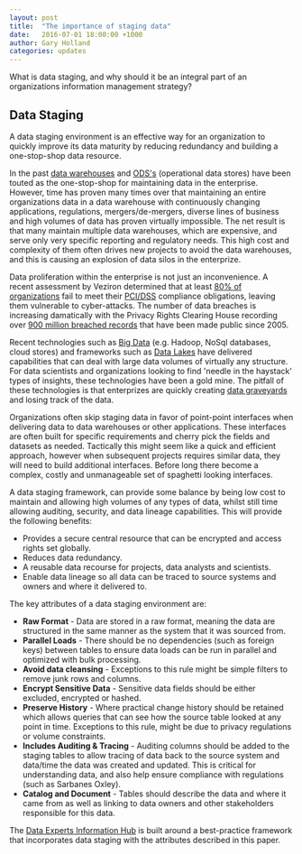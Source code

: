 ```yaml
---
layout: post
title:  "The importance of staging data"
date:   2016-07-01 18:00:00 +1000
author: Gary Holland
categories: updates
---
```


What is data staging, and why should it be an integral part of an organizations information management strategy?

Data Staging
---

A data staging environment is an effective way for an organization to quickly improve its data maturity by reducing redundancy and building a one-stop-shop data resource.  

In the past [data warehouses](https://en.wikipedia.org/wiki/Data_warehouse) and [ODS's](https://en.wikipedia.org/wiki/Operational_data_store) (operational data stores) have been touted as the one-stop-shop for maintaining data in the enterprise.  However, time has proven many times over that maintaining an entire organizations data in a data warehouse with continuously changing applications, regulations, mergers/de-mergers, diverse lines of business and high volumes of data has proven virtually impossible.  The net result is that many maintain multiple data warehouses, which are expensive, and serve only very specific reporting and regulatory needs.  This high cost and complexity of them often drives new projects to avoid the data warehouses, and this is causing an explosion of data silos in the enterprize.  

Data proliferation within the enterprise is not just an inconvenience.  A recent assessment by Veziron determined that at least [80% of organizations](http://news.verizonenterprise.com/2015/03/verizon-2015-pci-compliance-report/) fail to meet their [PCI/DSS](https://en.wikipedia.org/wiki/Payment_Card_Industry_Data_Security_Standard) compliance obligations, leaving them vulnerable to cyber-attacks.  The number of data breaches is increasing damatically with the Privacy Rights Clearing House recording over [900 million breached records](https://www.privacyrights.org/data-breach) that have been made public since 2005.

Recent technologies such as [Big Data](https://en.wikipedia.org/wiki/Big_data) (e.g. Hadoop, NoSql databases, cloud stores) and frameworks such as [Data Lakes](https://en.wikipedia.org/wiki/Data_lake) have delivered capabilities  that can deal with large data volumes of virtually any structure.  For data scientists and organizations looking to find 'needle in the haystack' types of insights, these technologies have been a gold mine.  The pitfall of these technologies is that enterprizes are quickly creating [data graveyards](http://www.pwc.com/us/en/technology-forecast/2014/cloud-computing/assets/pdf/pwc-technology-forecast-data-lakes.pdf) and losing track of the data.  

Organizations often skip staging data in favor of point-point interfaces when delivering data to data warehouses or other applications.  These interfaces are often built for specific requirements and cherry pick the fields and datasets as needed.  Tactically this might seem like a quick and efficient approach, however when subsequent projects requires similar data, they will need to build additional interfaces.  Before  long there become a complex, costly and unmanageable set of spaghetti looking interfaces.  


A data staging framework, can provide some balance by being low cost to maintain and allowing high volumes of any types of data, whilst still time allowing auditing, security, and data lineage capabilities.  This will provide the following benefits:

* Provides a secure central resource that can be encrypted and access rights set globally.
* Reduces data redundancy.
* A reusable data recourse for projects, data analysts and scientists. 
* Enable data lineage so all data can be traced to source systems and owners and where it delivered to.

The key attributes of a data staging environment are:

* **Raw Format** - Data are stored in a raw format, meaning the data are structured in the same manner as the system that it was sourced from.
* **Parallel Loads** - There should be no dependencies (such as foreign keys) between tables to ensure data loads can be run in parallel and optimized with bulk processing.
* **Avoid data cleansing** - Exceptions to this rule might be simple filters to remove junk rows and columns.
* **Encrypt Sensitive Data** - Sensitive data fields should be either excluded, encrypted or hashed.  
* **Preserve History** - Where practical change history should be retained which allows queries that can see how the source table looked at any point in time.  Exceptions to this rule, might be due to privacy regulations or volume constraints.
* **Includes Auditing & Tracing** - Auditing columns should be added to the staging tables to allow tracing of data back to the source system and data/time the data was created and updated.  This is critical for understanding data, and also help ensure compliance with regulations (such as Sarbanes Oxley).
* **Catalog and Document** - Tables should describe the data and where it came from as well as linking to data owners and other stakeholders responsible for this data.

The [Data Experts Information Hub](http://dataexpertsgroup.com) is built around a best-practice framework that incorporates data staging with the attributes described in this paper.  